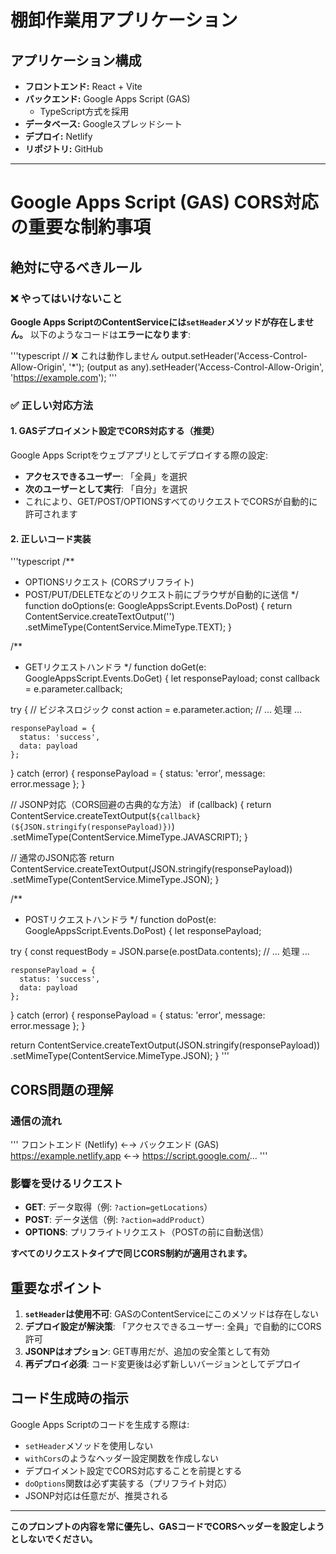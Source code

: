 # 棚卸作業用アプリケーション

## アプリケーション構成

*   **フロントエンド:** React + Vite
*   **バックエンド:** Google Apps Script (GAS)
    *   TypeScript方式を採用
*   **データベース:** Googleスプレッドシート
*   **デプロイ:** Netlify
*   **リポジトリ:** GitHub

---

# Google Apps Script (GAS) CORS対応の重要な制約事項

## 絶対に守るべきルール

### ❌ やってはいけないこと
**Google Apps ScriptのContentServiceには`setHeader`メソッドが存在しません。**
以下のようなコードは**エラーになります**:

'''typescript
// ❌ これは動作しません
output.setHeader('Access-Control-Allow-Origin', '*');
(output as any).setHeader('Access-Control-Allow-Origin', 'https://example.com');
'''

### ✅ 正しい対応方法

#### 1. GASデプロイメント設定でCORS対応する（推奨）
Google Apps Scriptをウェブアプリとしてデプロイする際の設定:
- **アクセスできるユーザー**: 「全員」を選択
- **次のユーザーとして実行**: 「自分」を選択
- これにより、GET/POST/OPTIONSすべてのリクエストでCORSが自動的に許可されます

#### 2. 正しいコード実装

'''typescript
/**
 * OPTIONSリクエスト (CORSプリフライト)
 * POST/PUT/DELETEなどのリクエスト前にブラウザが自動的に送信
 */
function doOptions(e: GoogleAppsScript.Events.DoPost) {
  return ContentService.createTextOutput('')
    .setMimeType(ContentService.MimeType.TEXT);
}

/**
 * GETリクエストハンドラ
 */
function doGet(e: GoogleAppsScript.Events.DoGet) {
  let responsePayload;
  const callback = e.parameter.callback;

  try {
    // ビジネスロジック
    const action = e.parameter.action;
    // ... 処理 ...
    
    responsePayload = {
      status: 'success',
      data: payload
    };
  } catch (error) {
    responsePayload = {
      status: 'error',
      message: error.message
    };
  }

  // JSONP対応（CORS回避の古典的な方法）
  if (callback) {
    return ContentService.createTextOutput(`${callback}(${JSON.stringify(responsePayload)})`)
      .setMimeType(ContentService.MimeType.JAVASCRIPT);
  }
  
  // 通常のJSON応答
  return ContentService.createTextOutput(JSON.stringify(responsePayload))
    .setMimeType(ContentService.MimeType.JSON);
}

/**
 * POSTリクエストハンドラ
 */
function doPost(e: GoogleAppsScript.Events.DoPost) {
  let responsePayload;

  try {
    const requestBody = JSON.parse(e.postData.contents);
    // ... 処理 ...
    
    responsePayload = {
      status: 'success',
      data: payload
    };
  } catch (error) {
    responsePayload = {
      status: 'error',
      message: error.message
    };
  }
  
  return ContentService.createTextOutput(JSON.stringify(responsePayload))
    .setMimeType(ContentService.MimeType.JSON);
}
'''

## CORS問題の理解

### 通信の流れ
'''
フロントエンド (Netlify)  ←→  バックエンド (GAS)
https://example.netlify.app  ←→  https://script.google.com/...
'''

### 影響を受けるリクエスト
- **GET**: データ取得（例: `?action=getLocations`）
- **POST**: データ送信（例: `?action=addProduct`）
- **OPTIONS**: プリフライトリクエスト（POSTの前に自動送信）

**すべてのリクエストタイプで同じCORS制約が適用されます。**

## 重要なポイント

1. **`setHeader`は使用不可**: GASのContentServiceにこのメソッドは存在しない
2. **デプロイ設定が解決策**: 「アクセスできるユーザー: 全員」で自動的にCORS許可
3. **JSONPはオプション**: GET専用だが、追加の安全策として有効
4. **再デプロイ必須**: コード変更後は必ず新しいバージョンとしてデプロイ

## コード生成時の指示

Google Apps Scriptのコードを生成する際は:
- `setHeader`メソッドを使用しない
- `withCors`のようなヘッダー設定関数を作成しない
- デプロイメント設定でCORS対応することを前提とする
- `doOptions`関数は必ず実装する（プリフライト対応）
- JSONP対応は任意だが、推奨される

---

**このプロンプトの内容を常に優先し、GASコードでCORSヘッダーを設定しようとしないでください。**